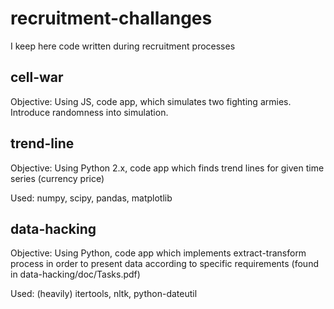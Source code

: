 recruitment-challanges
======================

I keep here code written during recruitment processes

## cell-war

Objective: Using JS, code app, which simulates two fighting armies.  Introduce randomness into simulation.

## trend-line

Objective: Using Python 2.x, code app which finds trend lines for given time series (currency price)

Used: numpy, scipy, pandas, matplotlib

## data-hacking

Objective: Using Python, code app which implements extract-transform process in order to present data according to specific requirements (found in data-hacking/doc/Tasks.pdf)

Used: (heavily) itertools, nltk, python-dateutil